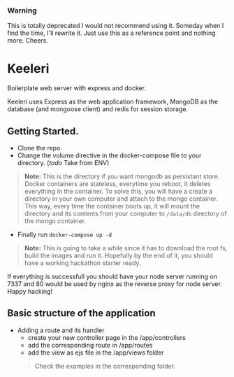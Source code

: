 ### Warning
This is totally deprecated I would not recommend using it. Someday when I find the time, I'll rewrite it. Just use this as a reference point and nothing more. Cheers.


# Keeleri
Boilerplate web server with express and docker.

Keeleri uses Express as the web application framework, MongoDB as the database (and mongoose client) and redis for session storage.

Getting Started.  
-------------
 - Clone the repo.
 - Change the volume directive in the docker-compose file to your directory.  (*todo* Take from ENV)
 > **Note:**
 This is the directory if you want mongodb as persistant store. Docker containers are stateless, everytime you reboot, it deletes everything in the container. To solve this, you will have a create a directory in your own computer and attach to the mongo container. This way, every time the container boots up, it will mount the directory and its contents from your computer to `/data/db` directory of the mongo container.
 
 - Finally run `docker-compose up -d`
   
  > **Note:**
  This is going to take a while since it has to download the root fs, build the images and run it. Hopefully by the end of it, you should have a working hackathon starter ready. 

If everything is successfull you should have your node server running on 7337 and 80 would be used by nginx as the reverse proxy for node server. Happy hacking!

Basic structure of the application
--------------
 - Adding a route and its handler
    - create your new controller page in the /app/controllers
    - add the corresponding route in /app/routes 
    - add the view as ejs file in the /app/views folder
    > Check the examples in the corresponding folder.
